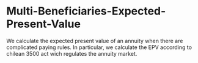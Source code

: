 # Multi-Beneficiaries-Expected-Present-Value
We calculate the expected present value of an annuity when there are complicated paying rules. 
In particular, we calculate the EPV according to chilean 3500 act wich regulates the annuity market.
